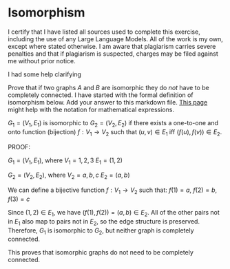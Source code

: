 # Isomorphism

I certify that I have listed all sources used to complete this exercise, including the use of any Large Language Models. All of the work is my own, except where stated otherwise. I am aware that plagiarism carries severe penalties and that if plagiarism is suspected, charges may be filed against me without prior notice.

I had some help clarifying 

Prove that if two graphs $A$ and $B$ are isomorphic they do *not* have to
be completely connected. I have started with the formal definition of
isomorphism below. Add your answer to this markdown file. [This
page](https://docs.github.com/en/get-started/writing-on-github/working-with-advanced-formatting/writing-mathematical-expressions)
might help with the notation for mathematical expressions.

$G_1=(V_1 , E_1)$ is isomorphic to $G_2 = (V_2, E_2)$ if there exists a
one-to-one and onto function (bijection) $f: V_1 \rightarrow V_2$ such that $(u,v)
\in E_1$ iff $(f(u),f(v)) \in E_2$.

PROOF:

$G_1 = (V_1, E_1)$, where $V_1 = {1, 2, 3}$ $E_1 = {(1,2)}$


$G_2 = (V_2, E_2)$, where $V_2 = {a, b, c}$ $E_2 = {(a,b)}$

We can define a bijective function $f : V_1 \rightarrow V_2$ such that: $f(1) = a$, $f(2) = b$, $f(3) = c$

Since $(1,2) \in E_1$, we have $(f(1), f(2)) = (a,b) \in E_2$.
All of the other pairs not in $E_1$ also map to pairs not in $E_2$, so the edge structure is preserved.
Therefore, $G_1$ is isomorphic to $G_2$, but neither graph is completely connected.

This proves that isomorphic graphs do not need to be completely connected.
